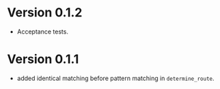 # Version 0.1.2

* Acceptance tests.

# Version 0.1.1

* added identical matching before pattern matching in `determine_route`.
